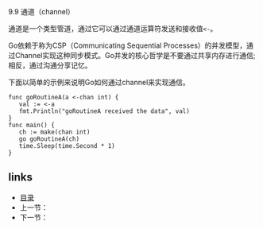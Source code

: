 9.9 通道（channel）

通道是一个类型管道，通过它可以通过通道运算符发送和接收值`<-`。

Go依赖于称为CSP（Communicating Sequential Processes）的并发模型，通过Channel实现这种同步模式。Go并发的核心哲学是不要通过共享内存进行通信; 相反，通过沟通分享记忆。

下面以简单的示例来说明Go如何通过channel来实现通信。

```
func goRoutineA(a <-chan int) {
   val := <-a
   fmt.Println("goRoutineA received the data", val)
}
func main() {
   ch := make(chan int)
   go goRoutineA(ch)
   time.Sleep(time.Second * 1)
}
```





## links

- [目录](https://github.com/guyan0319/golang_development_notes/blob/master/zh/preface.md)
- 上一节：
- 下一节：

